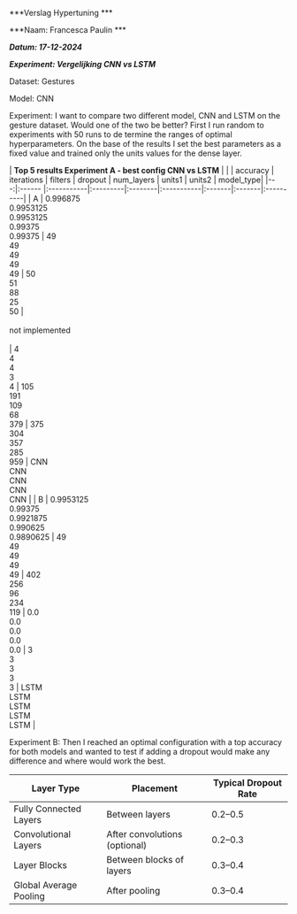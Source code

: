 ***Verslag Hypertuning  ***

***Naam: Francesca Paulin  ***

***Datum: 17-12-2024***

***Experiment: Vergelijking CNN vs LSTM***

Dataset: Gestures

Model: CNN

Experiment: I want to compare two different model, CNN and LSTM on the gesture dataset. Would one of the two be better?
First I run random to experiments with 50 runs to de termine the ranges of optimal hyperparameters. On the base of the results I set the best parameters as a fixed value and trained only the units values for the dense layer. 

| **Top 5 results Experiment A - best config CNN vs LSTM**                                    |
| | accuracy  | iterations | filters  | dropout | num_layers | units1 | units2 | model_type|
|---:|:------ |:-----------|:---------|:--------|:-----------|:-------|:-------|:----------|
|  A | 0.996875<br>0.9953125<br>0.9953125<br>0.99375<br>0.99375 | 49<br>49<br>49<br>49<br>49 | 50<br>51<br>88<br>25<br>50 | <br><br>not implemented<br><br> | 4<br>4<br>4<br>3<br>4 | 105<br>191<br>109<br>68<br>379 | 375<br>304<br>357<br>285<br>959 | CNN<br>CNN<br>CNN<br>CNN<br>CNN |
|  B | 0.9953125<br>0.99375<br>0.9921875<br>0.990625<br>0.9890625 | 49<br>49<br>49<br>49<br>49 | 402<br>256<br>96<br>234<br>119 | 0.0<br>0.0<br>0.0<br>0.0<br>0.0 | 3<br>3<br>3<br>3<br>3 | LSTM<br>LSTM<br>LSTM<br>LSTM<br>LSTM |

Experiment B: Then I reached an optimal configuration with a top accuracy for both models and wanted to test if adding a dropout would make any difference and where would work the best.

| Layer Type              | Placement                       | Typical Dropout Rate |
|-------------------------|---------------------------------|----------------------|
| Fully Connected Layers  | Between layers                  | 0.2–0.5              |
| Convolutional Layers    | After convolutions (optional)   | 0.2–0.3              |
| Layer Blocks            | Between blocks of layers        | 0.3–0.4              |
| Global Average Pooling  | After pooling                   | 0.3–0.4              |
